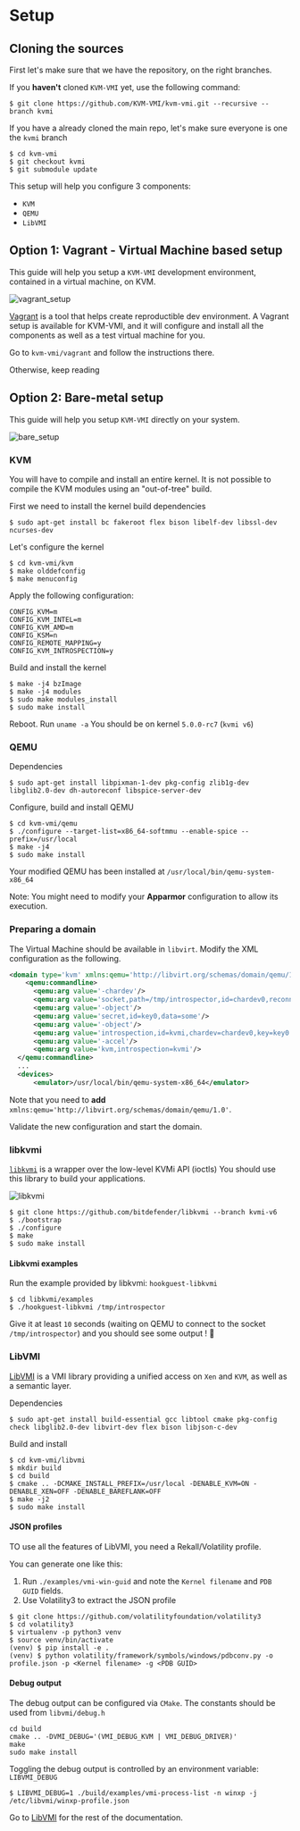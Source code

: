 # Setup

## Cloning the sources

First let's make sure that we have the repository, on the right branches.

If you **haven't** cloned `KVM-VMI` yet, use the following command:
~~~
$ git clone https://github.com/KVM-VMI/kvm-vmi.git --recursive --branch kvmi
~~~

If you have a already cloned the main repo, let's make sure everyone is one the `kvmi` branch

~~~
$ cd kvm-vmi
$ git checkout kvmi
$ git submodule update
~~~

This setup will help you configure 3 components:
- `KVM`
- `QEMU`
- `LibVMI`

## Option 1: Vagrant - Virtual Machine based setup

This guide will help you setup a `KVM-VMI` development environment,
contained in a virtual machine, on KVM.

![vagrant_setup](images/vagrant-kvm-vmi.png)


[Vagrant](https://www.vagrantup.com/) is a tool that helps create reproductible dev environment.
A Vagrant setup is available for KVM-VMI, and it will configure and install all the components
as well as a test virtual machine for you.

Go to `kvm-vmi/vagrant` and follow the instructions there.

Otherwise, keep reading

## Option 2: Bare-metal setup

This guide will help you setup `KVM-VMI` directly on your system.

![bare_setup](images/bare-metal.png)

### KVM

You will have to compile and install an entire kernel.
It is not possible to compile the KVM modules using an "out-of-tree" build.

First we need to install the kernel build dependencies
~~~
$ sudo apt-get install bc fakeroot flex bison libelf-dev libssl-dev ncurses-dev
~~~

Let's configure the kernel
~~~
$ cd kvm-vmi/kvm
$ make olddefconfig
$ make menuconfig
~~~

Apply the following configuration:
~~~
CONFIG_KVM=m
CONFIG_KVM_INTEL=m
CONFIG_KVM_AMD=m
CONFIG_KSM=n
CONFIG_REMOTE_MAPPING=y
CONFIG_KVM_INTROSPECTION=y
~~~

Build and install the kernel
~~~
$ make -j4 bzImage
$ make -j4 modules
$ sudo make modules_install
$ sudo make install
~~~

Reboot.
Run `uname -a`
You should be on kernel `5.0.0-rc7` (`kvmi v6`)


### QEMU

Dependencies
~~~
$ sudo apt-get install libpixman-1-dev pkg-config zlib1g-dev libglib2.0-dev dh-autoreconf libspice-server-dev
~~~

Configure, build and install QEMU
~~~
$ cd kvm-vmi/qemu
$ ./configure --target-list=x86_64-softmmu --enable-spice --prefix=/usr/local
$ make -j4
$ sudo make install
~~~

Your modified QEMU has been installed at `/usr/local/bin/qemu-system-x86_64`

Note: You might need to modify your **Apparmor** configuration to allow its execution.

### Preparing a domain

The Virtual Machine should be available in `libvirt`. 
Modify the XML configuration as the following.

~~~XML
<domain type='kvm' xmlns:qemu='http://libvirt.org/schemas/domain/qemu/1.0'>
    <qemu:commandline>
      <qemu:arg value='-chardev'/>
      <qemu:arg value='socket,path=/tmp/introspector,id=chardev0,reconnect=10'/>
      <qemu:arg value='-object'/>
      <qemu:arg value='secret,id=key0,data=some'/>
      <qemu:arg value='-object'/>
      <qemu:arg value='introspection,id=kvmi,chardev=chardev0,key=key0'/>
      <qemu:arg value='-accel'/>
      <qemu:arg value='kvm,introspection=kvmi'/>
  </qemu:commandline>
  ...
  <devices>
      <emulator>/usr/local/bin/qemu-system-x86_64</emulator>
~~~

Note that you need to **add** `xmlns:qemu='http://libvirt.org/schemas/domain/qemu/1.0'`.

Validate the new configuration and start the domain.

### libkvmi

[`libkvmi`](https://github.com/bitdefender/libkvmi) is a wrapper over the low-level KVMi API (ioctls)
You should use this library to build your applications.

![libkvmi](images/libkvmi.png)

~~~
$ git clone https://github.com/bitdefender/libkvmi --branch kvmi-v6
$ ./bootstrap
$ ./configure
$ make
$ sudo make install
~~~

#### Libkvmi examples

Run the example provided by libkvmi: `hookguest-libkvmi`
~~~
$ cd libkvmi/examples
$ ./hookguest-libkvmi /tmp/introspector
~~~

Give it at least `10` seconds (waiting on QEMU to connect to the socket `/tmp/introspector`) and you should see some output ! :tada: 

### LibVMI

[LibVMI](https://github.com/libvmi/libvmi) is a VMI library providing a unified access on `Xen` and `KVM`, as well as a semantic layer.

Dependencies
~~~
$ sudo apt-get install build-essential gcc libtool cmake pkg-config check libglib2.0-dev libvirt-dev flex bison libjson-c-dev
~~~

Build and install
~~~
$ cd kvm-vmi/libvmi
$ mkdir build
$ cd build
$ cmake .. -DCMAKE_INSTALL_PREFIX=/usr/local -DENABLE_KVM=ON -DENABLE_XEN=OFF -DENABLE_BAREFLANK=OFF
$ make -j2
$ sudo make install
~~~

#### JSON profiles

TO use all the features of LibVMI, you need a Rekall/Volatility profile.

You can generate one like this:

1. Run `./examples/vmi-win-guid` and note the `Kernel filename` and `PDB GUID` fields.
2. Use Volatility3 to extract the JSON profile

~~~
$ git clone https://github.com/volatilityfoundation/volatility3
$ cd volatility3
$ virtualenv -p python3 venv
$ source venv/bin/activate
(venv) $ pip install -e .
(venv) $ python volatility/framework/symbols/windows/pdbconv.py -o profile.json -p <Kernel filename> -g <PDB GUID>
~~~

#### Debug output

The debug output can be configured via `CMake`.
The constants should be used from `libvmi/debug.h`

~~~
cd build 
cmake .. -DVMI_DEBUG='(VMI_DEBUG_KVM | VMI_DEBUG_DRIVER)'
make
sudo make install
~~~

Toggling the debug output is controlled by an environment variable: `LIBVMI_DEBUG`

~~~
$ LIBVMI_DEBUG=1 ./build/examples/vmi-process-list -n winxp -j /etc/libvmi/winxp-profile.json
~~~



Go to [LibVMI](https://github.com/libvmi/libvmi) for the rest of the documentation.
